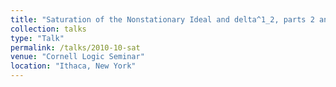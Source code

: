 ```yaml
---
title: "Saturation of the Nonstationary Ideal and delta^1_2, parts 2 and 3"
collection: talks
type: "Talk"
permalink: /talks/2010-10-sat
venue: "Cornell Logic Seminar"
location: "Ithaca, New York"
---
```

